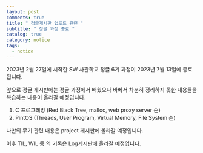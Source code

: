 ```yaml
---
layout: post
comments: true
title: " 정글게시판 업로드 관련 "
subtitle: " 정글 과정 종료 "
catalog: true
category: notice
tags:
  - notice
---
```


2023년 2월 27일에 시작한 SW 사관학교 정글 6기 과정이 2023년 7월 13일에 종료 됩니다.

앞으로 정글 게시판에는 정글 과정에서 배웠으나 바빠서 차분히 정리하지 못한 내용들을 복습하는 내용이 올라갈 예정입니다.

1. C 프로그래밍 (Red Black Tree, malloc, web proxy server 순)
2. PintOS (Threads, User Program, Virtual Memory, File System 순)

나만의 무기 관련 내용은 project 게시판에 올라갈 예정입니다.

이후 TIL, WIL 등 의 기록은 Log게시판에 올라갈 예정입니다.

